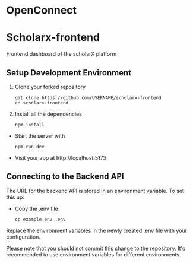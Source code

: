 # OpenConnect 
# Scholarx-frontend
Frontend dashboard of the scholarX platform

## Setup Development Environment

1. Clone your forked repository
    ```
    git clone https://github.com/USERNAME/scholarx-frontend
    cd scholarx-frontend
    ```
2. Install all the dependencies
    ```
    npm install
    ```

- Start the server with
    ```
    npm run dev
    ```

- Visit your app at http://localhost:5173

## Connecting to the Backend API

The URL for the backend API is stored in an environment variable. To set this up:

- Copy the .env file:

    ```
    cp example.env .env
    ```

Replace the environment variables in the newly created .env file with your configuration.


Please note that you should not commit this change to the repository. It's recommended to use environment variables for different environments.